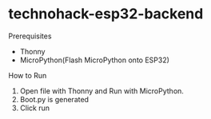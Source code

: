 # technohack-esp32-backend

Prerequisites
- Thonny
- MicroPython(Flash MicroPython onto ESP32)

How to Run
1. Open file with Thonny and Run with MicroPython.
2. Boot.py is generated
3. Click run
